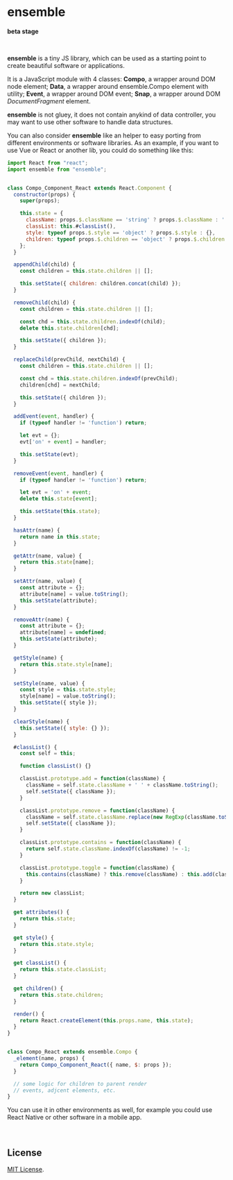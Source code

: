 # ensemble

**beta stage**

 

**ensemble** is a tiny JS library, which can be used as a starting point to create beautiful software or applications.

It is a JavaScript module with 4 classes: **Compo**, a wrapper around DOM node element; **Data**, a wrapper around ensemble.Compo element with utility; **Event**, a wrapper around DOM event; **Snap**, a wrapper around DOM *DocumentFragment* element.

**ensemble** is not gluey, it does not contain anykind of data controller, you may want to use other software to handle data structures.

You can also consider **ensemble** like an helper to easy porting from different environments or software libraries. As an example, if you want to use Vue or React or another lib, you could do something like this:

```javascript
import React from "react";
import ensemble from "ensemble";


class Compo_Component_React extends React.Component {
  constructor(props) {
    super(props);

    this.state = {
      className: props.$.className == 'string' ? props.$.className : '',
      classList: this.#classList(),
      style: typeof props.$.style == 'object' ? props.$.style : {},
      children: typeof props.$.children == 'object' ? props.$.children : null
    };
  }

  appendChild(child) {
    const children = this.state.children || [];

    this.setState({ children: children.concat(child) });
  }

  removeChild(child) {
    const children = this.state.children || [];

    const chd = this.state.children.indexOf(child);
    delete this.state.children[chd];

    this.setState({ children });
  }

  replaceChild(prevChild, nextChild) {
    const children = this.state.children || [];

    const chd = this.state.children.indexOf(prevChild);
    children[chd] = nextChild;

    this.setState({ children });
  }

  addEvent(event, handler) {
    if (typeof handler != 'function') return;

    let evt = {};
    evt['on' + event] = handler;

    this.setState(evt);
  }

  removeEvent(event, handler) {
    if (typeof handler != 'function') return;

    let evt = 'on' + event;
    delete this.state[event];

    this.setState(this.state);
  }

  hasAttr(name) {
    return name in this.state;
  }

  getAttr(name, value) {
    return this.state[name];
  }

  setAttr(name, value) {
    const attribute = {};
    attribute[name] = value.toString();
    this.setState(attribute);
  }

  removeAttr(name) {
    const attribute = {};
    attribute[name] = undefined;
    this.setState(attribute);
  }

  getStyle(name) {
    return this.state.style[name];
  }

  setStyle(name, value) {
    const style = this.state.style;
    style[name] = value.toString();
    this.setState({ style });
  }

  clearStyle(name) {
    this.setState({ style: {} });
  }

  #classList() {
    const self = this;

    function classList() {}

    classList.prototype.add = function(className) {
      className = self.state.className + ' ' + className.toString();
      self.setState({ className });
    }

    classList.prototype.remove = function(className) {
      className = self.state.className.replace(new RegExp(className.toString(), 'g'), '');
      self.setState({ className });
    }

    classList.prototype.contains = function(className) {
      return self.state.className.indexOf(className) != -1;
    }

    classList.prototype.toggle = function(className) {
      this.contains(className) ? this.remove(className) : this.add(className);
    }

    return new classList;
  }

  get attributes() {
    return this.state;
  }

  get style() {
    return this.state.style;
  }

  get classList() {
    return this.state.classList;
  }

  get children() {
    return this.state.children;
  }

  render() {
    return React.createElement(this.props.name, this.state);
  }
}


class Compo_React extends ensemble.Compo {
  _element(name, props) {
    return Compo_Component_React({ name, $: props });
  }

  // some logic for children to parent render
  // events, adjcent elements, etc.
}
```

You can use it in other environments as well, for example you could use React Native or other software in a mobile app.

 

## License

[MIT License](LICENSE).
